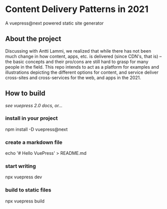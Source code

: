 # Content Delivery Patterns in 2021

A vuepress@next powered static site generator

## About the project

Discussing with Antti Lammi, we realized that while there has not been much change in how content, apps, etc. is delivered (since CDN's, that is) – the basic concepts and their pro/cons are still hard to grasp for many people in the field. This repo intends to act as a platform for examples and illustrations depicting the different options for content, and service deliver cross-sites and cross-services for the web, and apps in the 2021. 

## How to build
_see vuepress 2.0 docs, or..._

### install in your project
npm install -D vuepress@next

### create a markdown file
echo '# Hello VuePress' > README.md

### start writing
npx vuepress dev

### build to static files
npx vuepress build